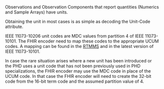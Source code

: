 Observations and Observation Components that report quantities (Numerics and Sample Arrays) have units. 

Obtaining the unit in most cases is as simple as decoding the Unit-Code attribute. 

IEEE 11073-10206 unit codes are MDC values from partition 4 of IEEE 11073-10101. The FHIR encoder need to map these codes to the appropriate UCUM codes. 
A mapping can be found in the [RTMMS](https://rtmms.nist.gov/rtmms/index.htm) and in the latest version of IEEE 11073-10101.

In case the rare situation arises where a new unit has been introduced or the PHD uses a unit code that has not been previously used in PHD specializations, the FHIR encoder may use the MDC code in place of the UCUM code. In that case the FHIR encoder will need to create the 32-bit code from the 16-bit term code and the assumed partition value of 4.
